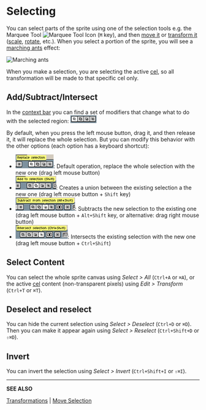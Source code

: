 # Selecting

You can select parts of the sprite using one of the selection tools
e.g. the Marquee Tool ![Marquee Tool Icon](tools/marquee-tool.png) (`M` key),
and then [move it](move-selection.md) or [transform it](transformations.md)
([scale](resize.md), [rotate](rotate.md), etc.). When you select a
portion of the sprite, you will see a
[marching ants](https://en.wikipedia.org/wiki/Marching_ants) effect:

![Marching ants](selecting/marching-ants.gif)

When you make a selection, you are selecting the active [cel](cel.md),
so all transformation will be made to that specific cel only.

## Add/Subtract/Intersect

In the [context bar](context-bar.md) you can find a set of modifiers that
change what to do with the selected region: ![Modifiers](selecting/modifiers.png)

By default, when you press the left mouse button, drag it, and then
release it, it will replace the whole selection. But you can modify
this behavior with the other options (each option has a keyboard
shortcut):

* ![Replace Selection](selecting/replace-selection.png): Default operation, replace the whole selection with the new one (drag left mouse button)
* ![Add Selection](selecting/add-selection.png): Creates a union between the existing selection a the new one (drag left mouse button + `Shift` key)
* ![Subtract Selection](selecting/subtract-selection.png): Subtracts the new selection to the existing one (drag left mouse button + `Alt+Shift` key, or alternative: drag right mouse button)
* ![Intersect Selection](selecting/intersect-selection.png): Intersects the existing selection with the new one (drag left mouse button + `Ctrl+Shift`)

## Select Content

You can select the whole sprite canvas using *Select > All* (`Ctrl+A`
or `⌘A`), or the active [cel](cel.md) content (non-transparent pixels)
using *Edit > Transform* (`Ctrl+T` or `⌘T`).

## Deselect and reselect

You can hide the current selection using *Select > Deselect*
(`Ctrl+D` or `⌘D`). Then you can make it appear again using
*Select > Reselect* (`Ctrl+Shift+D` or `⇧⌘D`).

## Invert

You can invert the selection using
*Select > Invert* (`Ctrl+Shift+I` or `⇧⌘I`).

---

**SEE ALSO**

[Transformations](transformations.md) |
[Move Selection](move-selection.md)
